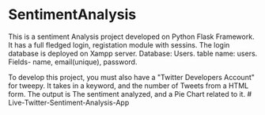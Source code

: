 # SentimentAnalysis
This is a sentiment Analysis project developed on Python Flask Framework.
It has a full fledged login, registation module with sessins. The login database is deployed on Xampp server.
Database: Users. 
table name: users.
Fields- name, email(unique), password.

To develop this project, you must also have a "Twitter Developers Account" for tweepy. 
It takes in a keyword, and the number of Tweets from a HTML form.
The output is The sentiment analyzed, and a Pie Chart related to it. 
#   L i v e - T w i t t e r - S e n t i m e n t - A n a l y s i s - A p p  
 